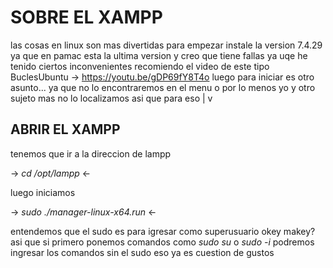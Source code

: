 # SOBRE EL XAMPP
las cosas en linux son mas divertidas para empezar instale la version 7.4.29 ya que en pamac esta la ultima version y creo que tiene fallas ya uqe he tenido ciertos inconvenientes recomiendo el video de este tipo BuclesUbuntu -> https://youtu.be/gDP69fY8T4o
luego para iniciar es otro asunto... ya que no lo encontraremos en el menu o por lo menos yo y otro sujeto mas no lo localizamos asi que para eso 
    |
    v
## ABRIR EL XAMPP
tenemos que  ir a la direccion de lampp

 -> *cd /opt/lampp* <-

luego iniciamos 

-> *sudo ./manager-linux-x64.run* <-

entendemos que el sudo es para igresar como superusuario okey makey? asi que si primero ponemos comandos como *sudo su* o *sudo -i* 
podremos ingresar los comandos sin el sudo eso ya es cuestion de gustos